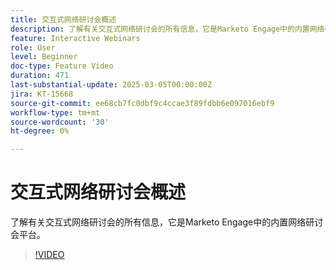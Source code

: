 ```yaml
---
title: 交互式网络研讨会概述
description: 了解有关交互式网络研讨会的所有信息，它是Marketo Engage中的内置网络研讨会平台。
feature: Interactive Webinars
role: User
level: Beginner
doc-type: Feature Video
duration: 471
last-substantial-update: 2025-03-05T00:00:00Z
jira: KT-15668
source-git-commit: ee68cb7fc0dbf9c4ccae3f89fdbb6e097016ebf9
workflow-type: tm+mt
source-wordcount: '30'
ht-degree: 0%

---
```



# 交互式网络研讨会概述

了解有关交互式网络研讨会的所有信息，它是Marketo Engage中的内置网络研讨会平台。

>[!VIDEO](https://video.tv.adobe.com/v/3449713/?learn=on&enablevpops)
